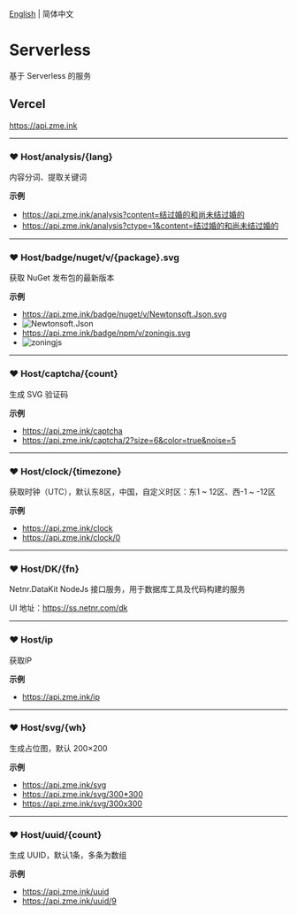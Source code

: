 [English](README.md) | 简体中文

# Serverless
基于 Serverless 的服务

## Vercel
<https://api.zme.ink>

---

### ❤ Host/analysis/{lang}
内容分词、提取关键词

**示例**
- <https://api.zme.ink/analysis?content=结过婚的和尚未结过婚的>
- <https://api.zme.ink/analysis?ctype=1&content=结过婚的和尚未结过婚的>

---

### ❤ Host/badge/nuget/v/{package}.svg
获取 NuGet 发布包的最新版本

**示例**
- <https://api.zme.ink/badge/nuget/v/Newtonsoft.Json.svg>
- ![Newtonsoft.Json](https://api.zme.ink/badge/nuget/v/Newtonsoft.Json.svg)
- <https://api.zme.ink/badge/npm/v/zoningjs.svg>
- ![zoningjs](https://api.zme.ink/badge/npm/v/zoningjs.svg)

---

### ❤ Host/captcha/{count}
生成 SVG 验证码

**示例**
- <https://api.zme.ink/captcha>
- <https://api.zme.ink/captcha/2?size=6&color=true&noise=5>

---

### ❤ Host/clock/{timezone}
获取时钟（UTC），默认东8区，中国，自定义时区：东1 \~ 12区、西-1 ~ -12区

**示例**
- <https://api.zme.ink/clock>
- <https://api.zme.ink/clock/0>

---

### ❤ Host/DK/{fn}
Netnr.DataKit NodeJs 接口服务，用于数据库工具及代码构建的服务

UI 地址：<https://ss.netnr.com/dk>

---

### ❤ Host/ip
获取IP

**示例**
- <https://api.zme.ink/ip>

---

### ❤ Host/svg/{wh}
生成占位图，默认 200×200

**示例**
- <https://api.zme.ink/svg>
- <https://api.zme.ink/svg/300*300>
- <https://api.zme.ink/svg/300x300>

---

### ❤ Host/uuid/{count}
生成 UUID，默认1条，多条为数组

**示例**
- <https://api.zme.ink/uuid>
- <https://api.zme.ink/uuid/9>